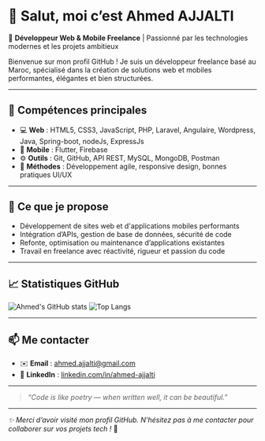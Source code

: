 # 👋 Salut, moi c’est Ahmed AJJALTI

🎯 **Développeur Web & Mobile Freelance** | Passionné par les technologies modernes et les projets ambitieux

Bienvenue sur mon profil GitHub ! Je suis un développeur freelance basé au Maroc, spécialisé dans la création de solutions web et mobiles performantes, élégantes et bien structurées.

---

## 🧰 Compétences principales

- 💻 **Web** : HTML5, CSS3, JavaScript, PHP, Laravel, Angulaire, Wordpress, Java, Spring-boot, nodeJs, ExpressJs
- 📱 **Mobile** : Flutter, Firebase  
- ⚙️ **Outils** : Git, GitHub, API REST, MySQL, MongoDB, Postman  
- 🎯 **Méthodes** : Développement agile, responsive design, bonnes pratiques UI/UX

---

## 🚀 Ce que je propose

- Développement de sites web et d'applications mobiles performants  
- Intégration d’APIs, gestion de base de données, sécurité de code  
- Refonte, optimisation ou maintenance d’applications existantes  
- Travail en freelance avec réactivité, rigueur et passion du code

---

## 📈 Statistiques GitHub

![Ahmed's GitHub stats](https://github-readme-stats.vercel.app/api?username=ajjalti&show_icons=true&theme=radical)
![Top Langs](https://github-readme-stats.vercel.app/api/top-langs/?username=ajjalti&layout=compact&theme=radical)

---

## 📫 Me contacter

- ✉️ **Email** : [ahmed.ajjalti@gmail.com](mailto:ahmed.ajjalti@gmail.com)  
- 💼 **LinkedIn** : [linkedin.com/in/ahmed-ajjalti](https://www.linkedin.com/in/ahmed-ajjalti/)

---

> *“Code is like poetry — when written well, it can be beautiful.”*

---

_✨ Merci d’avoir visité mon profil GitHub. N’hésitez pas à me contacter pour collaborer sur vos projets tech !_ 🙌
